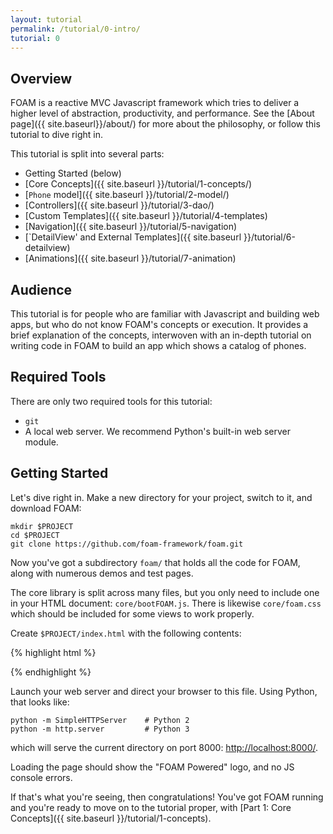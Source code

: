 ```yaml
---
layout: tutorial
permalink: /tutorial/0-intro/
tutorial: 0
---
```


## Overview

FOAM is a reactive MVC Javascript framework which tries to deliver a higher level of abstraction, productivity, and performance. See the [About page]({{ site.baseurl}}/about/) for more about the philosophy, or follow this tutorial to dive right in.

This tutorial is split into several parts:

- Getting Started (below)
- [Core Concepts]({{ site.baseurl }}/tutorial/1-concepts/)
- [`Phone` model]({{ site.baseurl }}/tutorial/2-model/)
- [Controllers]({{ site.baseurl }}/tutorial/3-dao/)
- [Custom Templates]({{ site.baseurl }}/tutorial/4-templates)
- [Navigation]({{ site.baseurl }}/tutorial/5-navigation)
- [`DetailView' and External Templates]({{ site.baseurl }}/tutorial/6-detailview)
- [Animations]({{ site.baseurl }}/tutorial/7-animation)

## Audience

This tutorial is for people who are familiar with Javascript and building web apps, but who do not know FOAM's concepts or execution. It provides a brief explanation of the concepts, interwoven with an in-depth tutorial on writing code in FOAM to build an app which shows a catalog of phones.

## Required Tools

There are only two required tools for this tutorial:

- `git`
- A local web server. We recommend Python's built-in web server module.

## Getting Started

Let's dive right in. Make a new directory for your project, switch to it, and download FOAM:

    mkdir $PROJECT
    cd $PROJECT
    git clone https://github.com/foam-framework/foam.git

Now you've got a subdirectory `foam/` that holds all the code for FOAM, along with numerous demos and test pages.

The core library is split across many files, but you only need to include one in your HTML document: `core/bootFOAM.js`. There is likewise `core/foam.css` which should be included for some views to work properly.

Create `$PROJECT/index.html` with the following contents:

{% highlight html %}
<html>
  <head>
    <script src="foam/core/bootFOAM.js"></script>
    <link rel="stylesheet" href="foam/core/foam.css" />
  </head>
  <body>
    <script>
      document.write(FOAM_POWERED);
    </script>
  </body>
</html>
{% endhighlight %}

Launch your web server and direct your browser to this file. Using Python, that looks like:

    python -m SimpleHTTPServer    # Python 2
    python -m http.server         # Python 3

which will serve the current directory on port 8000: [http://localhost:8000/](http://localhost:8000/).

Loading the page should show the "FOAM Powered" logo, and no JS console errors.

If that's what you're seeing, then congratulations! You've got FOAM running and you're ready to move on to the tutorial proper, with [Part 1: Core Concepts]({{ site.baseurl }}/tutorial/1-concepts).

